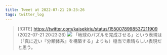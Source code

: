 ```yaml
---
title: Tweet at 2022-07-21 20:23:26
tags: twitter_log
---
```


> [!CITE] https://twitter.com/kaisekiriu/status/1550078998537211909 (2022-07-21 20:23:26)
> ![](https://twitter.com/kaisekiriu/status/1550078998537211909)
> 「地球のパズルを完成させる」という表現は（「真に近い『分類体系』を構築する」よりも）穏当で素晴らしい表現だと思う。
